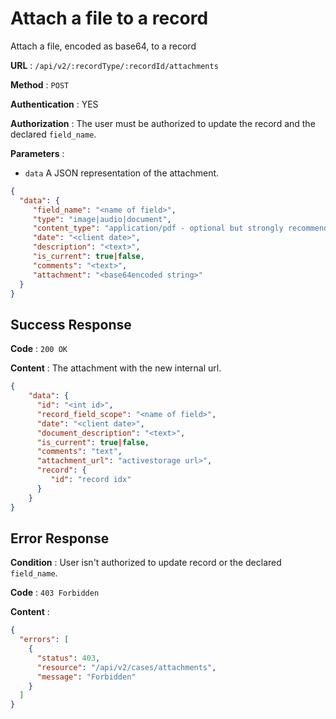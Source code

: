 <!-- Copyright (c) 2014 - 2023 UNICEF. All rights reserved. -->

# Attach a file to a record

Attach a file, encoded as base64, to a record

**URL** : `/api/v2/:recordType/:recordId/attachments`

**Method** : `POST`

**Authentication** : YES

**Authorization** : The user must be authorized to update the record and the declared `field_name`.

**Parameters** : 

* `data` A JSON representation of the attachment.
```json
{
  "data": {
     "field_name": "<name of field>",
     "type": "image|audio|document",
     "content_type": "application/pdf - optional but strongly recommended",
     "date": "<client date>",
     "description": "<text>",
     "is_current": true|false,
     "comments": "<text>",
     "attachment": "<base64encoded string>"
  }
}
```

## Success Response

**Code** : `200 OK`

**Content** : The attachment with the new internal url.

```json
{
    "data": {
      "id": "<int id>",
      "record_field_scope": "<name of field>",
      "date": "<client date>",
      "document_description": "<text>",
      "is_current": true|false,
      "comments": "text",
      "attachment_url": "activestorage url>",
      "record": {
         "id": "record idx"
      }
    }
}
```

## Error Response

**Condition** : User isn't authorized to update record or the declared `field_name`.

**Code** : `403 Forbidden`

**Content** :

```json
{
  "errors": [
    {
      "status": 403,
      "resource": "/api/v2/cases/attachments",
      "message": "Forbidden"
    }
  ]
}
```